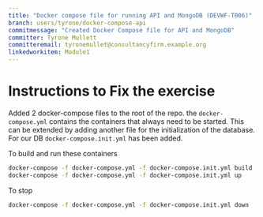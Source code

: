 ```yaml
---
title: "Docker compose file for running API and MongoDB (DEVWF-T006)"
branch: users/tyrone/docker-compose-api
commitmessage: "Created Docker Compose file for API and MongoDB"
committer: Tyrone Mullett
committeremail: tyronemullet@consultancyfirm.example.org
linkedworkitem: Module1
---
```

# Instructions to Fix the exercise

Added 2 docker-compose files to the root of the repo. the `docker-compose.yml` contains the containers that always need to be started. This can be extended by adding another file for the initialization of the database. For our DB `docker-compose.init.yml` has been added.

To build and run these containers

```bash
docker-compose -f docker-compose.yml -f docker-compose.init.yml build
docker-compose -f docker-compose.yml -f docker-compose.init.yml up
```

To stop
```bash
docker-compose -f docker-compose.yml -f docker-compose.init.yml down
```

